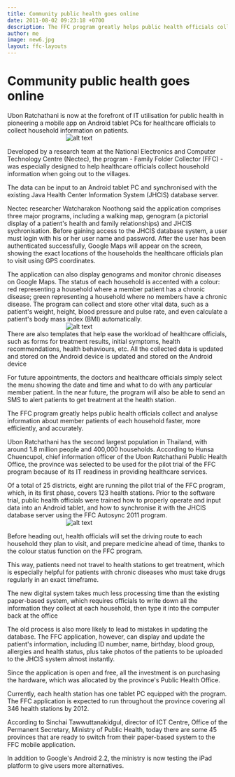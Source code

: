 ```yaml
---
title: Community public health goes online
date: 2011-08-02 09:23:18 +0700
description: The FFC program greatly helps public health officials collect and analyse information about member patients of each household faster, more efficiently, and accurately.
author: me
image: new6.jpg
layout: ffc-layouts
---
```

# Community public health goes online

Ubon Ratchathani is now at the forefront of IT utilisation for public health in pioneering a mobile app on Android tablet PCs for healthcare officials to collect household information on patients.  
&nbsp;&nbsp;&nbsp;&nbsp;&nbsp;&nbsp;&nbsp;&nbsp;&nbsp;&nbsp;&nbsp;&nbsp;&nbsp;&nbsp;&nbsp;&nbsp;&nbsp;&nbsp;&nbsp;&nbsp;&nbsp;&nbsp;&nbsp;&nbsp;&nbsp;&nbsp;&nbsp;&nbsp;&nbsp;&nbsp;&nbsp;&nbsp;&nbsp;
![alt text](http://www.bangkokpost.com/media/content/20110802/294754.jpg)  

Developed by a research team at the National Electronics and Computer Technology Centre (Nectec), the program - Family Folder Collector (FFC) - was especially designed to help healthcare officials collect household information when going out to the villages.


The data can be input to an Android tablet PC and synchronised with the existing Java Health Center Information System (JHCIS) database server.

Nectec researcher Watcharakon Noothong said the application comprises three major programs, including a walking map, genogram (a pictorial display of a patient's health and family relationships) and JHCIS sychronisation.
Before gaining access to the JHCIS database system, a user must login with his or her user name and password. After the user has been authenticated successfully, Google Maps will appear on the screen, showing the exact locations of the households the healthcare officials plan to visit using GPS coordinates.  

The application can also display genograms and monitor chronic diseases on Google Maps. The status of each household is accented with a colour: red representing a household where a member patient has a chronic disease; green representing a household where no members have a chronic disease. The program can collect and store other vital data, such as a patient's weight, height, blood pressure and pulse rate, and even calculate a patient's body mass index (BMI) automatically.  
&nbsp;&nbsp;&nbsp;&nbsp;&nbsp;&nbsp;&nbsp;&nbsp;&nbsp;&nbsp;&nbsp;&nbsp;&nbsp;&nbsp;&nbsp;&nbsp;&nbsp;&nbsp;&nbsp;&nbsp;&nbsp;&nbsp;&nbsp;&nbsp;&nbsp;&nbsp;&nbsp;&nbsp;&nbsp;&nbsp;&nbsp;&nbsp;&nbsp;
![alt text](http://www.bangkokpost.com/media/content/20110802/294755.jpg)  
There are also templates that help ease the workload of healthcare officials, such as forms for treatment results, initial symptoms, health recommendations, health behaviours, etc. All the collected data is updated and stored on the Android device is updated and stored on the Android device

For future appointments, the doctors and healthcare officials simply select the menu showing the date and time and what to do with any particular member patient. In the near future, the program will also be able to send an SMS to alert patients to get treatment at the health station.

The FFC program greatly helps public health officials collect and analyse information about member patients of each household faster, more efficiently, and accurately.

Ubon Ratchathani has the second largest population in Thailand, with around 1.8 million people and 400,000 households. According to Hunsa Chuencupol, chief information officer of the Ubon Ratchathani Public Health Office, the province was selected to be used for the pilot trial of the FFC program because of its IT readiness in providing healthcare services.

Of a total of 25 districts, eight are running the pilot trial of the FFC program, which, in its first phase, covers 123 health stations. Prior to the software trial, public health officials were trained how to properly operate and input data into an Android tablet, and how to synchronise it with the JHCIS database server using the FFC Autosync 2011 program.  
&nbsp;&nbsp;&nbsp;&nbsp;&nbsp;&nbsp;&nbsp;&nbsp;&nbsp;&nbsp;&nbsp;&nbsp;&nbsp;&nbsp;&nbsp;&nbsp;&nbsp;&nbsp;&nbsp;&nbsp;&nbsp;&nbsp;&nbsp;&nbsp;&nbsp;&nbsp;&nbsp;&nbsp;&nbsp;&nbsp;&nbsp;&nbsp;&nbsp;
![alt text](http://www.bangkokpost.com/media/content/20110802/294756.jpg)  

Before heading out, health officials will set the driving route to each household they plan to visit, and prepare medicine ahead of time, thanks to the colour status function on the FFC program.

This way, patients need not travel to health stations to get treatment, which is especially helpful for patients with chronic diseases who must take drugs regularly in an exact timeframe.

The new digital system takes much less processing time than the existing paper-based system, which requires officials to write down all the information they collect at each household, then type it into the computer back at the office

The old process is also more likely to lead to mistakes in updating the database. The FFC application, however, can display and update the patient's information, including
ID number, name, birthday, blood group, allergies and health status, plus take photos of the patients to be uploaded to the JHCIS system almost instantly.

Since the application is open and free, all the investment is on purchasing the hardware, which was allocated by the province's Public Health Office.

Currently, each health station has one tablet PC equipped with the program. The FFC application is expected to run throughout the province covering all 346 health stations by 2012.

According to Sinchai Tawwuttanakidgul, director of ICT Centre, Office of the Permanent Secretary, Ministry of Public Health, today there are some 45 provinces
that are ready to switch from their paper-based system to the FFC mobile application.

In addition to Google's Android 2.2, the ministry is now testing the iPad platform to give users more alternatives.
